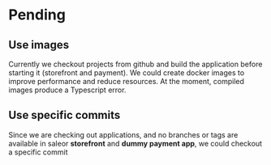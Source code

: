 # Pending

## Use images

Currently we checkout projects from github and build the application before starting it (storefront and payment). We could create docker images to improve performance and reduce resources.  At the moment, compiled images produce a Typescript error.

## Use specific commits

Since we are checking out applications, and no branches or tags are available in saleor **storefront** and **dummy payment app**, we could checkout a specific commit
